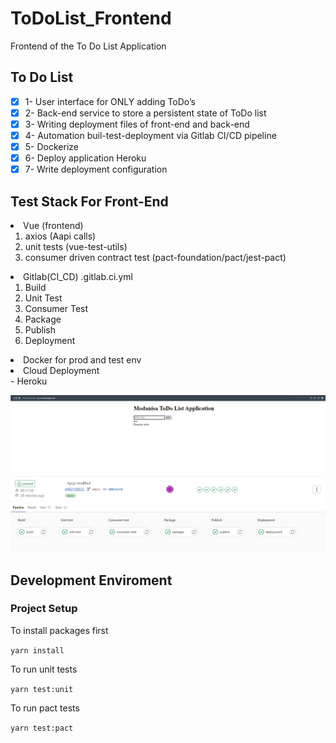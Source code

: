 # ToDoList_Frontend

Frontend of the To Do List Application

## To Do List
- [x] 1- User interface for ONLY adding ToDo’s
- [x] 2- Back-end service to store a persistent state of ToDo list
- [x] 3- Writing deployment files of  front-end and back-end
- [x] 4- Automation buil-test-deployment via Gitlab CI/CD pipeline
- [x] 5- Dockerize
- [x] 6- Deploy application Heroku
- [x] 7- Write deployment configuration

## Test Stack For Front-End

<li> Vue (frontend) 
    <ol>
        <li>axios (Aapi calls)</li>
        <li>unit tests (vue-test-utils)</li>
        <li>consumer driven contract test (pact-foundation/pact/jest-pact)</li>
    </ol>
</li>

<li>Gitlab(CI_CD) .gitlab.ci.yml 
    <ol>
        <li>Build</li>
        <li>Unit Test</li>
        <li>Consumer Test</li>
        <li>Package</li>
        <li>Publish</li>
        <li>Deployment</li>
    </ol>
</li>
<li>Docker for prod and test env </li>
<li>Cloud Deployment</li>
 - Heroku

![](images/mainpage.png)
![](images/img_1.png)
![](images/pipeline.png)
## Development Enviroment 

### Project Setup

To install packages first

``
yarn install
``

To run unit tests

``
yarn test:unit
``

To run pact tests

``
yarn test:pact
``
